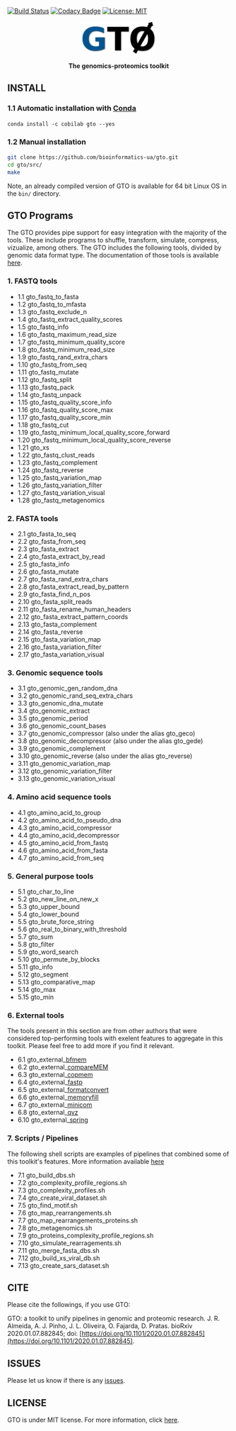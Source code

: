 [![Build Status](https://travis-ci.org/cobilab/gto.svg?branch=master)](https://travis-ci.org/cobilab/gto)
[![Codacy Badge](https://api.codacy.com/project/badge/Grade/53c822299f6841fbb7680d065be5b796)](https://www.codacy.com/app/pratas/GTO?utm_source=github.com&amp;utm_medium=referral&amp;utm_content=pratas/GTO&amp;utm_campaign=Badge_Grade)
[![License: MIT](https://img.shields.io/github/license/mashape/apistatus.svg)](LICENSE)

<p align="center"><img src="imgs/logo.png"
alt="GTO" height="76" border="0" /></p>

<p align="center"><b>The genomics-proteomics toolkit</b></p>

## INSTALL

### 1.1 Automatic installation with [Conda](https://conda.io/miniconda) ###

```
conda install -c cobilab gto --yes
```

### 1.2 Manual installation ###

```bash
git clone https://github.com/bioinformatics-ua/gto.git
cd gto/src/
make
```
Note, an already compiled version of GTO is available for 64 bit Linux OS in
the `bin/` directory.

## GTO Programs

The GTO provides pipe support for easy integration with the majority of the tools. These include programs to shuffle, transform, simulate, compress, vizualize, among others. The GTO includes the following tools, divided by genomic data format type. The documentation of those tools is available 
[here](https://github.com/cobilab/gto/blob/master/manual/manual.pdf).

### 1. FASTQ tools


- 1.1 gto_fastq_to_fasta
- 1.2 gto_fastq_to_mfasta
- 1.3 gto_fastq_exclude_n
- 1.4 gto_fastq_extract_quality_scores
- 1.5 gto_fastq_info
- 1.6 gto_fastq_maximum_read_size
- 1.7 gto_fastq_minimum_quality_score
- 1.8 gto_fastq_minimum_read_size
- 1.9 gto_fastq_rand_extra_chars
- 1.10 gto_fastq_from_seq
- 1.11 gto_fastq_mutate
- 1.12 gto_fastq_split
- 1.13 gto_fastq_pack
- 1.14 gto_fastq_unpack
- 1.15 gto_fastq_quality_score_info
- 1.16 gto_fastq_quality_score_max
- 1.17 gto_fastq_quality_score_min
- 1.18 gto_fastq_cut
- 1.19 gto_fastq_minimum_local_quality_score_forward
- 1.20 gto_fastq_minimum_local_quality_score_reverse
- 1.21 gto_xs
- 1.22 gto_fastq_clust_reads
- 1.23 gto_fastq_complement
- 1.24 gto_fastq_reverse
- 1.25 gto_fastq_variation_map
- 1.26 gto_fastq_variation_filter
- 1.27 gto_fastq_variation_visual
- 1.28 gto_fastq_metagenomics


### 2. FASTA tools


- 2.1 gto_fasta_to_seq
- 2.2 gto_fasta_from_seq
- 2.3 gto_fasta_extract
- 2.4 gto_fasta_extract_by_read
- 2.5 gto_fasta_info
- 2.6 gto_fasta_mutate
- 2.7 gto_fasta_rand_extra_chars
- 2.8 gto_fasta_extract_read_by_pattern
- 2.9 gto_fasta_find_n_pos
- 2.10 gto_fasta_split_reads
- 2.11 gto_fasta_rename_human_headers
- 2.12 gto_fasta_extract_pattern_coords
- 2.13 gto_fasta_complement
- 2.14 gto_fasta_reverse
- 2.15 gto_fasta_variation_map
- 2.16 gto_fasta_variation_filter
- 2.17 gto_fasta_variation_visual


### 3. Genomic sequence tools


- 3.1 gto_genomic_gen_random_dna
- 3.2 gto_genomic_rand_seq_extra_chars
- 3.3 gto_genomic_dna_mutate
- 3.4 gto_genomic_extract
- 3.5 gto_genomic_period
- 3.6 gto_genomic_count_bases
- 3.7 gto_genomic_compressor (also under the alias gto_geco)
- 3.8 gto_genomic_decompressor (also under the alias gto_gede)
- 3.9 gto_genomic_complement
- 3.10 gto_genomic_reverse (also under the alias gto_reverse)
- 3.11 gto_genomic_variation_map
- 3.12 gto_genomic_variation_filter
- 3.13 gto_genomic_variation_visual


### 4. Amino acid sequence tools


- 4.1 gto_amino_acid_to_group
- 4.2 gto_amino_acid_to_pseudo_dna
- 4.3 gto_amino_acid_compressor
- 4.4 gto_amino_acid_decompressor
- 4.5 gto_amino_acid_from_fastq
- 4.6 gto_amino_acid_from_fasta
- 4.7 gto_amino_acid_from_seq



### 5. General purpose tools


- 5.1 gto_char_to_line
- 5.2 gto_new_line_on_new_x
- 5.3 gto_upper_bound
- 5.4 gto_lower_bound
- 5.5 gto_brute_force_string
- 5.6 gto_real_to_binary_with_threshold
- 5.7 gto_sum
- 5.8 gto_filter
- 5.9 gto_word_search
- 5.10 gto_permute_by_blocks
- 5.11 gto_info
- 5.12 gto_segment
- 5.13 gto_comparative_map
- 5.14 gto_max
- 5.15 gto_min


### 6. External tools

The tools present in this section are from other authors that were considered top-performing tools with exelent features to aggregate in this toolkit. Please feel free to add more if you find it relevant.

- 6.1 gto_external_[bfmem](https://github.com/yuansliu/bfMEM)
- 6.2 gto_external_[compareMEM](https://github.com/yuansliu/bfMEM)
- 6.3 gto_external_[copmem](https://github.com/wbieniec/copmem)
- 6.4 gto_external_[fastp](https://github.com/OpenGene/fastp)
- 6.5 gto_external_[formatconvert](https://github.com/yuansliu/bfMEM)
- 6.6 gto_external_[memoryfill](https://github.com/wbieniec/copmem)
- 6.7 gto_external_[minicom](https://github.com/yuansliu/minicom)
- 6.8 gto_external_[qvz](https://github.com/mikelhernaez/qvz)
- 6.10 gto_external_[spring](https://github.com/shubhamchandak94/Spring)


### 7. Scripts / Pipelines

The following shell scripts are examples of pipelines that combined some of this toolkit's features. More information available [here](https://github.com/cobilab/gto/tree/master/pipelines)

- 7.1 gto_build_dbs.sh
- 7.2 gto_complexity_profile_regions.sh
- 7.3 gto_complexity_profiles.sh
- 7.4 gto_create_viral_dataset.sh
- 7.5 gto_find_motif.sh
- 7.6 gto_map_rearrangements.sh
- 7.7 gto_map_rearrangements_proteins.sh
- 7.8 gto_metagenomics.sh
- 7.9 gto_proteins_complexity_profile_regions.sh
- 7.10 gto_simulate_rearragements.sh
- 7.11 gto_merge_fasta_dbs.sh
- 7.12 gto_build_xs_viral_db.sh
- 7.13 gto_create_sars_dataset.sh


## CITE
Please cite the followings, if you use GTO:

GTO: a toolkit to unify pipelines in genomic and proteomic research. J. R. Almeida, A. J. Pinho, J. L. Oliveira, O. Fajarda, D. Pratas. bioRxiv 2020.01.07.882845; doi: [https://doi.org/10.1101/2020.01.07.882845](https://doi.org/10.1101/2020.01.07.882845).

## ISSUES
Please let us know if there is any
[issues](https://github.com/bioinformatics-ua/gto/issues).

## LICENSE
GTO is under MIT license. For more information, click
[here](https://opensource.org/licenses/MIT).
